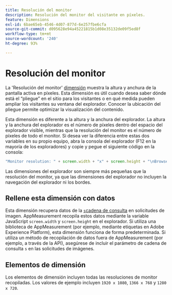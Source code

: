 ```yaml
---
title: Resolución del monitor
description: Resolución del monitor del visitante en píxeles.
feature: Dimensions
exl-id: 6bae65eb-4546-4d07-877d-6e257fbe6cfa
source-git-commit: d095628e94a45221815b1d08e35132de09f5ed8f
workflow-type: tm+mt
source-wordcount: '240'
ht-degree: 93%

---
```


# Resolución del monitor

La &#39;Resolución del monitor&#39; [dimensión](overview.md) muestra la altura y anchura de la pantalla activa en píxeles. Esta dimensión es útil cuando desea saber dónde está el “pliegue” en el sitio para los visitantes o en qué medida pueden ampliar los visitantes su ventana del explorador. Conocer la ubicación del pliegue permite optimizar la visualización del contenido.

Esta dimensión es diferente a la altura y la anchura del explorador. La altura y la anchura del explorador es el número de píxeles dentro del espacio del explorador visible, mientras que la resolución del monitor es el número de píxeles de todo el monitor. Si desea ver la diferencia entre estas dos variables en su propio equipo, abra la consola del explorador (F12 en la mayoría de los exploradores) y copie y pegue el siguiente código en la consola:

```js
"Monitor resolution: " + screen.width + "x" + screen.height + "\nBrowser resolution: " + window.innerWidth + "x" + window.innerHeight;
```

Las dimensiones del explorador son siempre más pequeñas que la resolución del monitor, ya que las dimensiones del explorador no incluyen la navegación del explorador ni los bordes.

## Rellene esta dimensión con datos

Esta dimensión recupera datos de la [`s`cadena de consulta](/help/implement/validate/query-parameters.md) en solicitudes de imagen. AppMeasurement recopila estos datos mediante la variable JavaScript `screen.width` y `screen.height` en el explorador. Si utiliza una biblioteca de AppMeasurement (por ejemplo, mediante etiquetas en Adobe Experience Platform), esta dimensión funciona de forma predeterminada. Si utiliza un método de recopilación de datos fuera de AppMeasurement (por ejemplo, a través de la API), asegúrese de incluir el parámetro de cadena de consulta `s` en las solicitudes de imágenes.

## Elementos de dimensión

Los elementos de dimensión incluyen todas las resoluciones de monitor recopiladas. Los valores de ejemplo incluyen `1920 x 1080`, `1366 x 768` y `1280 x 720`.

